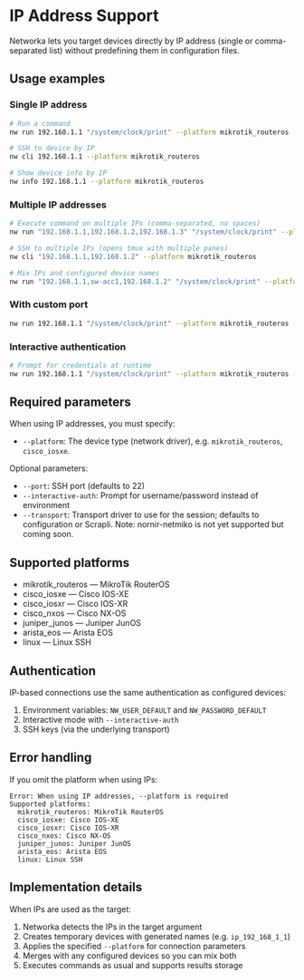 # IP Address Support

Networka lets you target devices directly by IP address (single or comma-separated list) without predefining them in configuration files.

## Usage examples

### Single IP address

```bash
# Run a command
nw run 192.168.1.1 "/system/clock/print" --platform mikrotik_routeros

# SSH to device by IP
nw cli 192.168.1.1 --platform mikrotik_routeros

# Show device info by IP
nw info 192.168.1.1 --platform mikrotik_routeros
```

### Multiple IP addresses

```bash
# Execute command on multiple IPs (comma-separated, no spaces)
nw run "192.168.1.1,192.168.1.2,192.168.1.3" "/system/clock/print" --platform mikrotik_routeros

# SSH to multiple IPs (opens tmux with multiple panes)
nw cli "192.168.1.1,192.168.1.2" --platform mikrotik_routeros

# Mix IPs and configured device names
nw run "192.168.1.1,sw-acc1,192.168.1.2" "/system/clock/print" --platform mikrotik_routeros
```

### With custom port

```bash
nw run 192.168.1.1 "/system/clock/print" --platform mikrotik_routeros --port 2222
```

### Interactive authentication

```bash
# Prompt for credentials at runtime
nw run 192.168.1.1 "/system/clock/print" --platform mikrotik_routeros --interactive-auth
```

## Required parameters

When using IP addresses, you must specify:

- `--platform`: The device type (network driver), e.g. `mikrotik_routeros`, `cisco_iosxe`.

Optional parameters:

- `--port`: SSH port (defaults to 22)
- `--interactive-auth`: Prompt for username/password instead of environment
- `--transport`: Transport driver to use for the session; defaults to configuration or Scrapli. Note: nornir-netmiko is not yet supported but coming soon.

## Supported platforms

- mikrotik_routeros — MikroTik RouterOS
- cisco_iosxe — Cisco IOS-XE
- cisco_iosxr — Cisco IOS-XR
- cisco_nxos — Cisco NX-OS
- juniper_junos — Juniper JunOS
- arista_eos — Arista EOS
- linux — Linux SSH

## Authentication

IP-based connections use the same authentication as configured devices:

1. Environment variables: `NW_USER_DEFAULT` and `NW_PASSWORD_DEFAULT`
2. Interactive mode with `--interactive-auth`
3. SSH keys (via the underlying transport)

## Error handling

If you omit the platform when using IPs:

```text
Error: When using IP addresses, --platform is required
Supported platforms:
  mikrotik_routeros: MikroTik RouterOS
  cisco_iosxe: Cisco IOS-XE
  cisco_iosxr: Cisco IOS-XR
  cisco_nxos: Cisco NX-OS
  juniper_junos: Juniper JunOS
  arista_eos: Arista EOS
  linux: Linux SSH
```

## Implementation details

When IPs are used as the target:

1. Networka detects the IPs in the target argument
2. Creates temporary devices with generated names (e.g. `ip_192_168_1_1`)
3. Applies the specified `--platform` for connection parameters
4. Merges with any configured devices so you can mix both
5. Executes commands as usual and supports results storage

